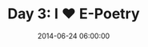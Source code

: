 ---
permalink: /jekyll/update/2014/06/24/day3
redirect_to: http://arounddh.elotroalex.com/jekyll/update/2014/06/24/day3/
layout: post
title:  "Day 3: I ♥ E-Poetry"
date:   2014-06-24 06:00:00
categories: jekyll update
---